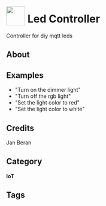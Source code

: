 # <img src="https://raw.githack.com/FortAwesome/Font-Awesome/master/svgs/solid/lightbulb.svg" card_color="#A70B0B" width="50" height="50" style="vertical-align:bottom"/> Led Controller
Controller for diy mqtt leds

## About


## Examples
* "Turn on the dimmer light"
* "Turn off the rgb light"
* "Set the light color to red"
* "Set the light color to white"

## Credits
Jan Beran

## Category
**IoT**

## Tags

